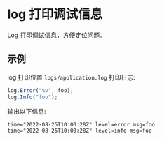 # log 打印调试信息

Log 打印调试信息，方便定位问题。

## 示例

log 打印位置 `logs/application.log` 打印日志:

```javascript
log.Error("%v", foo);
log.Info("foo");
```

输出以下信息:

```
time="2022-08-25T10:00:28Z" level=error msg=foo
time="2022-08-25T10:00:28Z" level=info msg=foo

```

<Div style={{ display: "flex", justifyContent: "space-between" }}>
  <Link type="prev" title="Console" link="手册/JSAPI/Console"></Link>
  <Link type="next" title="Exception" link="手册/JSAPI/Exception"></Link>
</Div>
